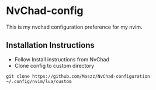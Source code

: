# NvChad-config

This is my nvchad configuration preference for my nvim.

## Installation Instructions

- Follow Install instructions from NvChad
- Clone config to custom directory

```
git clone https://github.com/Maszz/NvChad-configuration ~/.config/nvim/lua/custom
```
